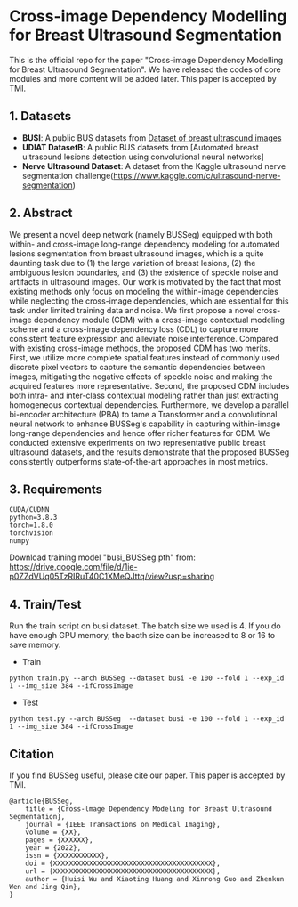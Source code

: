 # Cross-image Dependency Modelling for Breast Ultrasound Segmentation

This is the official repo for the paper "Cross-image Dependency Modelling for Breast Ultrasound Segmentation".
We have released the codes of core modules and more content will be added later. This paper is accepted by TMI.

## 1. Datasets
* **BUSI**: A public BUS datasets from [Dataset of breast ultrasound images](https://scholar.cu.edu.eg/?q=afahmy/pages/dataset)
* **UDIAT DatasetB**: A public BUS datasets from [Automated breast ultrasound lesions detection using convolutional neural networks]
* **Nerve Ultrasound Dataset**: A dataset from the Kaggle ultrasound nerve segmentation challenge(https://www.kaggle.com/c/ultrasound-nerve-segmentation)

## 2. Abstract
We present a novel deep network (namely BUSSeg) equipped with both within- and cross-image long-range dependency modeling for automated lesions segmentation from breast ultrasound images, which is a quite daunting task due to (1) the large variation of breast lesions, (2) the ambiguous lesion boundaries, and (3) the existence of speckle noise and artifacts in ultrasound images. Our work is motivated by the fact that most existing methods only focus on modeling the within-image dependencies while neglecting the cross-image dependencies, which are essential for this task under limited training data and noise. We first propose a novel cross-image dependency module (CDM) with a cross-image contextual modeling scheme and a cross-image dependency loss (CDL) to capture more consistent feature expression and alleviate noise interference. Compared with existing cross-image methods, the proposed CDM has two merits. First, we utilize more complete spatial features instead of commonly used discrete pixel vectors to capture the semantic dependencies between images, mitigating the negative effects of speckle noise and making the acquired features more representative. Second, the proposed CDM includes both intra- and inter-class contextual modeling rather than just extracting homogeneous contextual dependencies. Furthermore, we develop a parallel bi-encoder architecture (PBA) to tame a Transformer and a convolutional neural network to enhance BUSSeg's capability in capturing within-image long-range dependencies and hence offer richer features for CDM. We conducted extensive experiments on two representative public breast ultrasound datasets, and the results demonstrate that the proposed BUSSeg consistently outperforms state-of-the-art approaches in most metrics.

## 3. Requirements
```
CUDA/CUDNN
python=3.8.3
torch=1.8.0
torchvision
numpy
```
Download training model "busi_BUSSeg.pth" from:
https://drive.google.com/file/d/1ie-p0ZZdVUq05TzRIRuT40C1XMeQJttq/view?usp=sharing

## 4. Train/Test
Run the train script on busi dataset. The batch size we used is 4. If you do have enough GPU memory, the bacth size can be increased to 8 or 16 to save memory.
* Train
```
python train.py --arch BUSSeg --dataset busi -e 100 --fold 1 --exp_id 1 --img_size 384 --ifCrossImage
```
* Test
```
python test.py --arch BUSSeg  --dataset busi -e 100 --fold 1 --exp_id 1 --img_size 384 --ifCrossImage
```




<!--
## Acknowledgement
-->


## Citation
If you find BUSSeg useful, please cite our paper. This paper is accepted by TMI.

```
@article{BUSSeg,
    title = {Cross-lmage Dependency Modeling for Breast Ultrasound Segmentation},
    journal = {IEEE Transactions on Medical Imaging},
    volume = {XX},
    pages = {XXXXXX},
    year = {2022},
    issn = {XXXXXXXXXXX},
    doi = {XXXXXXXXXXXXXXXXXXXXXXXXXXXXXXXXXXXXXXXX},
    url = {XXXXXXXXXXXXXXXXXXXXXXXXXXXXXXXXXXXXXXXX},
    author = {Huisi Wu and Xiaoting Huang and Xinrong Guo and Zhenkun Wen and Jing Qin},
}
```
